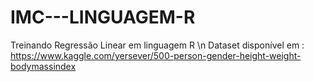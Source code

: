 # IMC---LINGUAGEM-R
Treinando Regressão Linear em linguagem R
\n
Dataset disponível em : https://www.kaggle.com/yersever/500-person-gender-height-weight-bodymassindex
